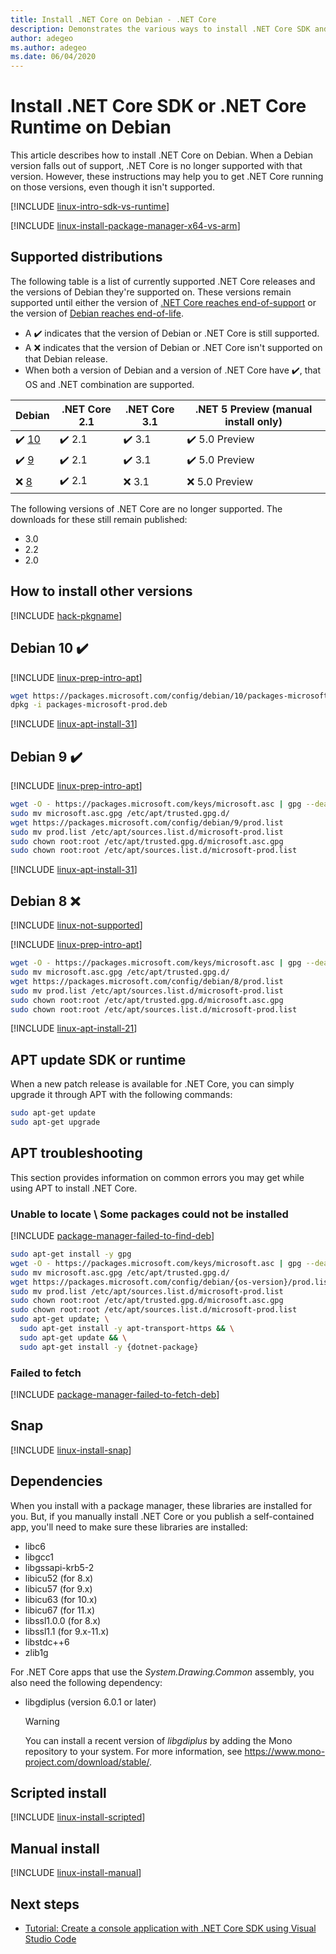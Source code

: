 ```yaml
---
title: Install .NET Core on Debian - .NET Core
description: Demonstrates the various ways to install .NET Core SDK and .NET Core Runtime on Debian.
author: adegeo
ms.author: adegeo
ms.date: 06/04/2020
---
```


# Install .NET Core SDK or .NET Core Runtime on Debian

This article describes how to install .NET Core on Debian. When a Debian version falls out of support, .NET Core is no longer supported with that version. However, these instructions may help you to get .NET Core running on those versions, even though it isn't supported.

[!INCLUDE [linux-intro-sdk-vs-runtime](includes/linux-intro-sdk-vs-runtime.md)]

[!INCLUDE [linux-install-package-manager-x64-vs-arm](includes/linux-install-package-manager-x64-vs-arm.md)]

## Supported distributions

The following table is a list of currently supported .NET Core releases and the versions of Debian they're supported on. These versions remain supported until either the version of [.NET Core reaches end-of-support](https://dotnet.microsoft.com/platform/support/policy/dotnet-core) or the version of [Debian reaches end-of-life](https://wiki.debian.org/DebianReleases).

- A ✔️ indicates that the version of Debian or .NET Core is still supported.
- A ❌ indicates that the version of Debian or .NET Core isn't supported on that Debian release.
- When both a version of Debian and a version of .NET Core have ✔️, that OS and .NET combination are supported.

| Debian                   | .NET Core 2.1 | .NET Core 3.1 | .NET 5 Preview (manual install only) |
|--------------------------|---------------|---------------|----------------|
| ✔️ [10](#debian-10-)     | ✔️ 2.1        | ✔️ 3.1        | ✔️ 5.0 Preview |
| ✔️ [9](#debian-9-)       | ✔️ 2.1        | ✔️ 3.1        | ✔️ 5.0 Preview |
| ❌ [8](#debian-8-)       | ✔️ 2.1        | ❌ 3.1        | ❌ 5.0 Preview |

The following versions of .NET Core are no longer supported. The downloads for these still remain published:

- 3.0
- 2.2
- 2.0

## How to install other versions

[!INCLUDE [hack-pkgname](./includes/package-manager-heading-hack-pkgname.md)]

## Debian 10 ✔️

[!INCLUDE [linux-prep-intro-apt](includes/linux-prep-intro-apt.md)]

```bash
wget https://packages.microsoft.com/config/debian/10/packages-microsoft-prod.deb -O packages-microsoft-prod.deb
dpkg -i packages-microsoft-prod.deb
```

[!INCLUDE [linux-apt-install-31](includes/linux-install-31-apt.md)]

## Debian 9 ✔️

[!INCLUDE [linux-prep-intro-apt](includes/linux-prep-intro-apt.md)]

```bash
wget -O - https://packages.microsoft.com/keys/microsoft.asc | gpg --dearmor > microsoft.asc.gpg
sudo mv microsoft.asc.gpg /etc/apt/trusted.gpg.d/
wget https://packages.microsoft.com/config/debian/9/prod.list
sudo mv prod.list /etc/apt/sources.list.d/microsoft-prod.list
sudo chown root:root /etc/apt/trusted.gpg.d/microsoft.asc.gpg
sudo chown root:root /etc/apt/sources.list.d/microsoft-prod.list
```

[!INCLUDE [linux-apt-install-31](includes/linux-install-31-apt.md)]

## Debian 8 ❌

[!INCLUDE [linux-not-supported](includes/linux-not-supported-debian.md)]

[!INCLUDE [linux-prep-intro-apt](includes/linux-prep-intro-apt.md)]

```bash
wget -O - https://packages.microsoft.com/keys/microsoft.asc | gpg --dearmor > microsoft.asc.gpg
sudo mv microsoft.asc.gpg /etc/apt/trusted.gpg.d/
wget https://packages.microsoft.com/config/debian/8/prod.list
sudo mv prod.list /etc/apt/sources.list.d/microsoft-prod.list
sudo chown root:root /etc/apt/trusted.gpg.d/microsoft.asc.gpg
sudo chown root:root /etc/apt/sources.list.d/microsoft-prod.list
```

[!INCLUDE [linux-apt-install-21](includes/linux-install-21-apt.md)]

## APT update SDK or runtime

When a new patch release is available for .NET Core, you can simply upgrade it through APT with the following commands:

```bash
sudo apt-get update
sudo apt-get upgrade
```

## APT troubleshooting

This section provides information on common errors you may get while using APT to install .NET Core.

### Unable to locate \\ Some packages could not be installed

[!INCLUDE [package-manager-failed-to-find-deb](includes/package-manager-failed-to-find-deb.md)]

```bash
sudo apt-get install -y gpg
wget -O - https://packages.microsoft.com/keys/microsoft.asc | gpg --dearmor -o microsoft.asc.gpg
sudo mv microsoft.asc.gpg /etc/apt/trusted.gpg.d/
wget https://packages.microsoft.com/config/debian/{os-version}/prod.list
sudo mv prod.list /etc/apt/sources.list.d/microsoft-prod.list
sudo chown root:root /etc/apt/trusted.gpg.d/microsoft.asc.gpg
sudo chown root:root /etc/apt/sources.list.d/microsoft-prod.list
sudo apt-get update; \
  sudo apt-get install -y apt-transport-https && \
  sudo apt-get update && \
  sudo apt-get install -y {dotnet-package}
```

### Failed to fetch

[!INCLUDE [package-manager-failed-to-fetch-deb](includes/package-manager-failed-to-fetch-deb.md)]

## Snap

[!INCLUDE [linux-install-snap](includes/linux-install-snap.md)]

## Dependencies

When you install with a package manager, these libraries are installed for you. But, if you manually install .NET Core or you publish a self-contained app, you'll need to make sure these libraries are installed:

- libc6
- libgcc1
- libgssapi-krb5-2
- libicu52 (for 8.x)
- libicu57 (for 9.x)
- libicu63 (for 10.x)
- libicu67 (for 11.x)
- libssl1.0.0 (for 8.x)
- libssl1.1 (for 9.x-11.x)
- libstdc++6
- zlib1g

For .NET Core apps that use the *System.Drawing.Common* assembly, you also need the following dependency:

- libgdiplus (version 6.0.1 or later)

  > [!WARNING]
  > You can install a recent version of *libgdiplus* by adding the Mono repository to your system. For more information, see <https://www.mono-project.com/download/stable/>.

## Scripted install

[!INCLUDE [linux-install-scripted](includes/linux-install-scripted.md)]

## Manual install

[!INCLUDE [linux-install-manual](includes/linux-install-manual.md)]

## Next steps

- [Tutorial: Create a console application with .NET Core SDK using Visual Studio Code](../tutorials/with-visual-studio-code.md)
